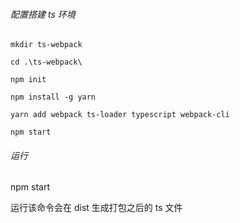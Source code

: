###### 配置搭建 ts 环境

```
mkdir ts-webpack

cd .\ts-webpack\

npm init

npm install -g yarn

yarn add webpack ts-loader typescript webpack-cli

npm start
```


###### 运行

npm start

运行该命令会在 dist 生成打包之后的 ts 文件

